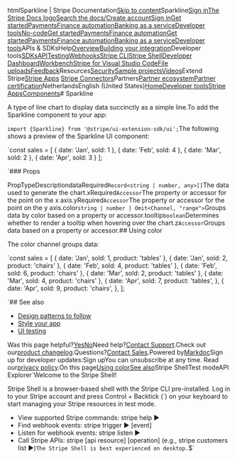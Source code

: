 htmlSparkline | Stripe Documentation[Skip to content](#main-content)Sparkline[Sign in](https://dashboard.stripe.com/login?redirect=https%3A%2F%2Fdocs.stripe.com%2Fstripe-apps%2Fcomponents%2Fsparkline)[The Stripe Docs logo](/)[Search the docs/](#)[Create account](https://dashboard.stripe.com/register)[Sign in](https://dashboard.stripe.com/login?redirect=https%3A%2F%2Fdocs.stripe.com%2Fstripe-apps%2Fcomponents%2Fsparkline)[Get started](/get-started)[Payments](/payments)[Finance automation](/finance-automation)[Banking as a service](/financial-services)[Developer tools](/development)[No-code](/no-code)[Get started](/get-started)[Payments](/payments)[Finance automation](/finance-automation)[](#)[Get started](/get-started)[Payments](/payments)[Finance automation](/finance-automation)[Banking as a service](/financial-services)[Developer tools](/development)[](#)APIs & SDKsHelp[Overview](/docs/development)[Building your integration](#)Developer tools[SDKs](#)[API](#)[Testing](#)[Webhooks](#)[Stripe CLI](#)[Stripe Shell](#)[Developer Dashboard](#)[Workbench](#)[Stripe for Visual Studio Code](/docs/stripe-vscode)[File uploads](/docs/file-upload)[Feedback](/docs/dev-tools-csat)Resources[Security](#)[Sample projects](#)[Videos](#)Extend Stripe[Stripe Apps](#)
[Stripe Connectors](#)Partners[Partner ecosystem](/docs/partners)[Partner certification](/docs/partners/training-and-certification)NetherlandsEnglish (United States)[](#)[](#)[Home](/docs)[Developer tools](/docs/development)[Stripe Apps](/docs/stripe-apps)[Components](/docs/stripe-apps/components)# Sparkline

A type of line chart to display data succinctly as a simple line.To add the Sparkline component to your app:

`import {Sparkline} from '@stripe/ui-extension-sdk/ui';`The following shows a preview of the Sparkline UI component:

`const sales = [
  {
    date: 'Jan',
    sold: 1
  },
  {
    date: 'Feb',
    sold: 4
  },
  {
    date: 'Mar',
    sold: 2
  },
  {
    date: 'Apr',
    sold: 3
  }
];

<Sparkline data={sales} x="date" y="sold" />`### Props

PropTypeDescriptiondataRequired`Record<string | number, any>[]`The data used to generate the chart.xRequired`Accessor`The property or accessor for the point on the x axis.yRequired`Accessor`The property or accessor for the point on the y axis.color`string | number | Omit<Channel, "range">`Groups data by color based on a property or accessor.tooltip`boolean`Determines whether to render a tooltip when hovering over the chart.z`Accessor`Groups data based on a property or accessor.## Using color

The color channel groups data:

`const sales = [
  {
    date: 'Jan',
    sold: 1,
    product: 'tables'
  },
  {
    date: 'Jan',
    sold: 2,
    product: 'chairs'
  },
  {
    date: 'Feb',
    sold: 4,
    product: 'tables'
  },
  {
    date: 'Feb',
    sold: 6,
    product: 'chairs'
  },
  {
    date: 'Mar',
    sold: 2,
    product: 'tables'
  },
  {
    date: 'Mar',
    sold: 4,
    product: 'chairs'
  },
  {
    date: 'Apr',
    sold: 7,
    product: 'tables',
  },
  {
    date: 'Apr',
    sold: 9,
    product: 'chairs',
  },
];

<Sparkline data={sales} x="date" y="sold" color="product" />`## See also

- [Design patterns to follow](/stripe-apps/patterns)
- [Style your app](/stripe-apps/style)
- [UI testing](/stripe-apps/ui-testing)

Was this page helpful?[Yes](#)[No](#)Need help?[Contact Support](https://support.stripe.com/).Check out our[product changelog](https://stripe.com/blog/changelog).Questions?[Contact Sales](https://stripe.com/contact/sales).Powered by[Markdoc](https://markdoc.dev)Sign up for developer updates:Sign upYou can unsubscribe at any time. Read our[privacy policy](https://stripe.com/privacy).On this page[Using color](#using-color)[See also](#see-also)Stripe ShellTest modeAPI Explorer[](https://stripe.com/docs/stripe-cli#install)`Welcome to the Stripe Shell!

Stripe Shell is a browser-based shell with the Stripe CLI pre-installed. Log in to your
Stripe account and press Control + Backtick (`) on your keyboard to start managing your Stripe
resources in test mode.

- View supported Stripe commands: stripe help ▶️
- Find webhook events: stripe trigger ▶️ [event]
- Listen for webhook events: stripe listen ▶
- Call Stripe APIs: stripe [api resource] [operation] (e.g., stripe customers list ▶️)`The Stripe Shell is best experienced on desktop.`$`